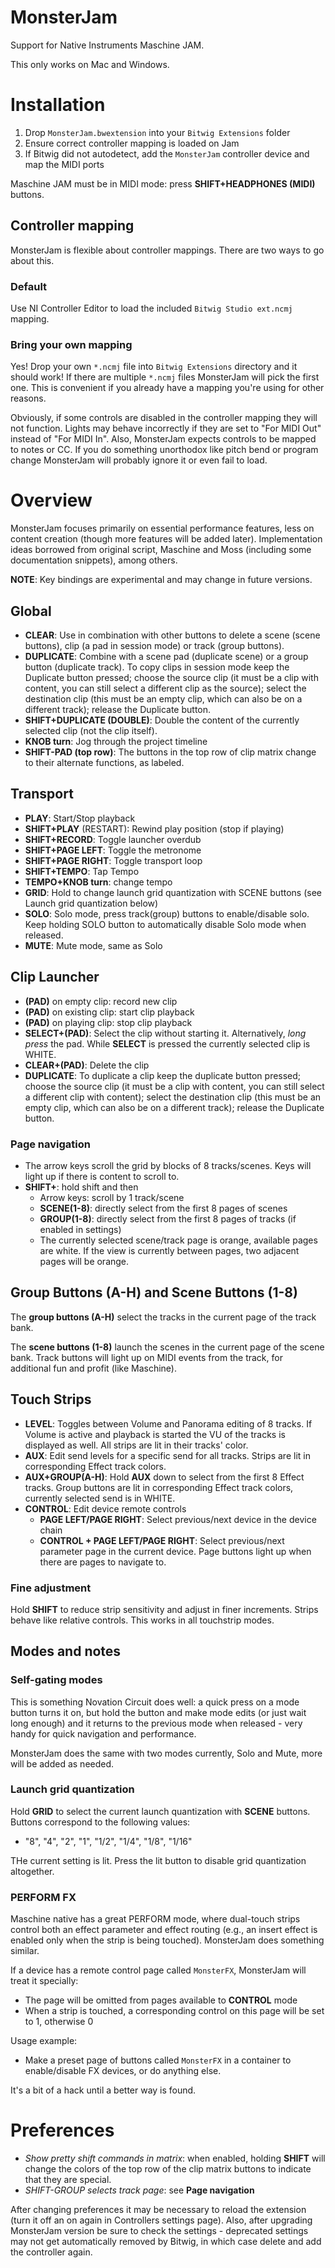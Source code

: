 # MonsterJam

Support for Native Instruments Maschine JAM. 

This only works on Mac and Windows.

# Installation

1. Drop `MonsterJam.bwextension` into your `Bitwig Extensions` folder
1. Ensure correct controller mapping is loaded on Jam
1. If Bitwig did not autodetect, add the `MonsterJam` controller device and map the MIDI ports

Maschine JAM must be in MIDI mode: press **SHIFT+HEADPHONES (MIDI)** buttons.

## Controller mapping

MonsterJam is flexible about controller mappings. There are two ways 
to go about this.

### Default

Use NI Controller Editor to load the included `Bitwig Studio ext.ncmj` mapping.

### Bring your own mapping

Yes! Drop your own `*.ncmj` file into `Bitwig Extensions` directory and it should work!
If there are multiple `*.ncmj` files MonsterJam will pick the first one.
This is convenient if you already have a mapping you're using for other reasons.

Obviously, if some controls are disabled in the controller mapping they
will not function. Lights may behave incorrectly if they are set to 
"For MIDI Out" instead of "For MIDI In". 
Also, MonsterJam expects controls to be mapped to
notes or CC. If you do something unorthodox like pitch bend or program change
MonsterJam will probably ignore it or even fail to load.

# Overview

MonsterJam focuses primarily on essential performance features, less on content creation (though more features will be added later).
Implementation ideas borrowed from original script, Maschine and Moss 
(including some documentation snippets), among others.

**NOTE**: Key bindings are experimental and may change in future versions.

## Global

* **CLEAR**: Use in combination with other buttons to delete a scene (scene buttons), clip (a pad in session mode) or track (group buttons).
* **DUPLICATE**: Combine with a scene pad (duplicate scene) or a group button (duplicate track). To copy clips in session mode keep the Duplicate button pressed; choose the source clip (it must be a clip with content, you can still select a different clip as the source); select the destination clip (this must be an empty clip, which can also be on a different track); release the Duplicate button.
* **SHIFT+DUPLICATE (DOUBLE)**: Double the content of the currently selected clip (not the clip itself).
* **KNOB turn**: Jog through the project timeline
* **SHIFT-PAD (top row)**: The buttons in the top row of clip matrix change to their alternate functions, as labeled.

## Transport

* **PLAY**: Start/Stop playback
* **SHIFT+PLAY** (RESTART): Rewind play position (stop if playing)
* **SHIFT+RECORD**: Toggle launcher overdub
* **SHIFT+PAGE LEFT**: Toggle the metronome
* **SHIFT+PAGE RIGHT**: Toggle transport loop
* **SHIFT+TEMPO**: Tap Tempo
* **TEMPO+KNOB turn**: change tempo
* **GRID**: Hold to change launch grid quantization with SCENE buttons (see Launch grid quantization below)
* **SOLO**: Solo mode, press track(group) buttons to enable/disable solo. Keep holding SOLO button to automatically 
  disable Solo mode when released.
* **MUTE**: Mute mode, same as Solo

## Clip Launcher

* **(PAD)** on empty clip: record new clip
* **(PAD)** on existing clip: start clip playback
* **(PAD)** on playing clip: stop clip playback
* **SELECT+(PAD)**: Select the clip without starting it. Alternatively, *long press* the pad.
  While **SELECT** is pressed the currently selected clip is WHITE.
* **CLEAR+(PAD)**: Delete the clip
* **DUPLICATE**: To duplicate a clip keep the duplicate button pressed; choose the source clip (it must be a clip with content, you can still select a different clip with content); select the destination clip (this must be an empty clip, which can also be on a different track); release the Duplicate button.

### Page navigation

* The arrow keys scroll the grid by blocks of 8 tracks/scenes. Keys will light up if there is content to scroll to.
* **SHIFT+**: hold shift and then
  * Arrow keys: scroll by 1 track/scene
  * **SCENE(1-8)**: directly select from the first 8 pages of scenes
  * **GROUP(1-8)**: directly select from the first 8 pages of tracks (if enabled in settings)
  * The currently selected scene/track page is orange, available pages are white. If the view is currently between pages, two adjacent pages will be orange.


## Group Buttons (A-H) and Scene Buttons (1-8)

The **group buttons (A-H)** select the tracks in the current page of the track bank.

The **scene buttons (1-8)** launch the scenes in the current page of the scene bank. Track buttons will light up on MIDI events 
from the track, for additional fun and profit (like Maschine).

## Touch Strips

* **LEVEL**: Toggles between Volume and Panorama editing of 8 tracks. If Volume is active and playback is started the VU of the tracks is displayed as well. All strips are lit in their tracks' color.
* **AUX**: Edit send levels for a specific send for all tracks. Strips are lit in corresponding Effect track colors.
* **AUX+GROUP(A-H)**: Hold **AUX** down to select from the first 8 Effect tracks. Group buttons are lit in corresponding 
  Effect track colors, currently selected send is in WHITE.
* **CONTROL**: Edit device remote controls
  * **PAGE LEFT/PAGE RIGHT**: Select previous/next device in the device chain
  * **CONTROL + PAGE LEFT/PAGE RIGHT**: Select previous/next parameter page in the current device. Page buttons light up 
    when there are pages to navigate to.

### Fine adjustment

Hold **SHIFT** to reduce strip sensitivity and adjust in finer increments. Strips behave like relative controls. This works in all touchstrip modes.

## Modes and notes

### Self-gating modes

This is something Novation Circuit does well: a quick press on a mode button turns it on, but hold the button and 
make mode edits (or just wait long enough) and it returns to the previous mode when released - very handy for quick navigation
and performance.

MonsterJam does the same with two modes currently, Solo and Mute, more will be added as needed.

### Launch grid quantization

Hold **GRID** to select the current launch quantization with **SCENE** buttons. Buttons correspond to the following values:

* "8", "4", "2", "1", "1/2", "1/4", "1/8", "1/16"

THe current setting is lit. Press the lit button to disable grid quantization altogether.

### PERFORM FX

Maschine native has a great PERFORM mode, where dual-touch strips control both an effect parameter and effect routing
(e.g., an insert effect is enabled only when the strip is being touched). MonsterJam does something similar.

If a device has a remote control page called `MonsterFX`, MonsterJam will treat it specially:

* The page will be omitted from pages available to **CONTROL** mode
* When a strip is touched, a corresponding control on this page will be set to 1, otherwise 0

Usage example:
* Make a preset page of buttons called `MonsterFX` in a container to enable/disable FX devices, or do anything else.

It's a bit of a hack until a better way is found.

# Preferences

* _Show pretty shift commands in matrix_: when enabled, holding **SHIFT**
will change the colors of the top row of the clip matrix buttons to indicate that they are special.
* _SHIFT-GROUP selects track page_: see **Page navigation**

After changing preferences it may be necessary to reload the extension (turn it off an on again in Controllers settings page).
Also, after upgrading MonsterJam version be sure to check the settings - deprecated settings 
may not get automatically removed by Bitwig, in which case delete and add the controller again.
